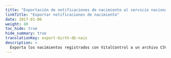 ```yaml
---
title: "Exportación de notificaciones de nacimiento al servicio nacional de identificación animal"
linkTitle: "Exportar notificaciones de nacimiento"
date: 2017-01-06
weight: 40
toc_hide: true
hide_summary: true
translationKey: export-birth-db-nais
description: >
  Exporta los nacimientos registrados con VitalControl a un archivo CSV, que se puede utilizar para la notificación masiva de nacimientos registrados al servicio nacional de identificación animal.
---
```

